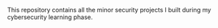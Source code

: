 This repository contains all the minor security projects I built during my cybersecurity learning phase.  
